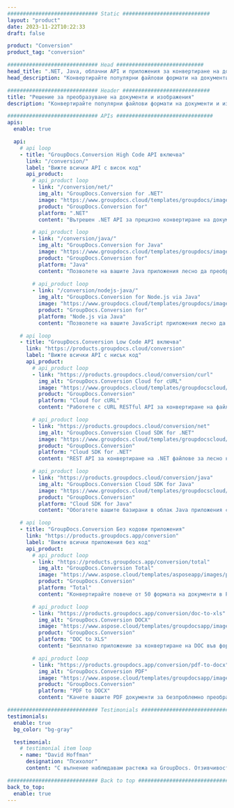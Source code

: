 ```yaml
---
############################# Static ############################
layout: "product"
date: 2023-11-22T10:22:33
draft: false

product: "Conversion"
product_tag: "conversion"

############################# Head ############################
head_title: ".NET, Java, облачни API и приложения за конвертиране на документи от GroupDocs"
head_description: "Конвертирайте популярни файлови формати на документи и изображения на всяка платформа с решения, базирани на приложения и API."

############################# Header ############################
title: "Решение за преобразуване на документи и изображения"
description: "Конвертирайте популярни файлови формати на документи и изображения на всяка платформа с решения, базирани на приложения и API."

############################# APIs ###############################
apis:
  enable: true

  api:
    # api loop
    - title: "GroupDocs.Conversion High Code API включва"
      link: "/conversion/"
      label: "Вижте всички API с висок код"
      api_product:
        # api_product loop
        - link: "/conversion/net/"
          img_alt: "GroupDocs.Conversion for .NET"
          image: "https://www.groupdocs.cloud/templates/groupdocs/images/product-logos/groupdocs-conversion-net.png"
          product: "GroupDocs.Conversion for"
          platform: ".NET"
          content: "Вътрешен .NET API за прецизно конвертиране на документи и файлови формати с изображения във всякакви типове .NET приложения. Поддържа добавяне на водни знаци за изображения по време на конвертиране."

        # api_product loop
        - link: "/conversion/java/"
          img_alt: "GroupDocs.Conversion for Java"
          image: "https://www.groupdocs.cloud/templates/groupdocs/images/product-logos/groupdocs-conversion-java.png"
          product: "GroupDocs.Conversion for"
          platform: "Java"
          content: "Позволете на вашите Java приложения лесно да преобразуват между всички индустриални стандартни формати на документи, включително Microsoft Office, PDF, HTML, изображения и много други."
          
        # api_product loop
        - link: "/conversion/nodejs-java/"
          img_alt: "GroupDocs.Conversion for Node.js via Java"
          image: "https://www.groupdocs.cloud/templates/groupdocs/images/product-logos/groupdocs-conversion-nodejs-java.png"
          product: "GroupDocs.Conversion for"
          platform: "Node.js via Java"
          content: "Позволете на вашите JavaScript приложения лесно да конвертират между всички стандартни за индустрията формати на документи, включително Microsoft Office, PDF, HTML, изображения и много други."

    # api loop
    - title: "GroupDocs.Conversion Low Code API включва"
      link: "https://products.groupdocs.cloud/conversion"
      label: "Вижте всички API с нисък код"
      api_product:
        # api_product loop
        - link: "https://products.groupdocs.cloud/conversion/curl"
          img_alt: "GroupDocs.Conversion Cloud for cURL"
          image: "https://www.groupdocs.cloud/templates/groupdocscloud/images/sdk/272x272/groupdocs_conversion-for-curl.png"
          product: "GroupDocs.Conversion"
          platform: "Cloud for cURL"
          content: "Работете с cURL RESTful API за конвертиране на файлове, за да конвертирате лесно Microsoft Office, PDF, имейл, Project, HTML и други често срещани файлови формати във вашите приложения."

        # api_product loop
        - link: "https://products.groupdocs.cloud/conversion/net"
          img_alt: "GroupDocs.Conversion Cloud SDK for .NET"
          image: "https://www.groupdocs.cloud/templates/groupdocscloud/images/sdk/272x272/groupdocs_conversion-for-net.png"
          product: "GroupDocs.Conversion"
          platform: "Cloud SDK for .NET"
          content: "REST API за конвертиране на .NET файлове за лесно конвертиране на Microsoft Office, PDF, имейл, Project, HTML и други често срещани файлови формати на всяка платформа с помощта на Cloud SDK."

        # api_product loop
        - link: "https://products.groupdocs.cloud/conversion/java"
          img_alt: "GroupDocs.Conversion Cloud SDK for Java"
          image: "https://www.groupdocs.cloud/templates/groupdocscloud/images/sdk/272x272/groupdocs_conversion-for-java.png"
          product: "GroupDocs.Conversion"
          platform: "Cloud SDK for Java"
          content: "Обогатете вашите базирани в облак Java приложения с разширени функции за конвертиране на документи на всяка платформа, способна да извиква REST API."

    # api loop
    - title: "GroupDocs.Conversion Без кодови приложения"
      link: "https://products.groupdocs.app/conversion"
      label: "Вижте всички приложения без код"
      api_product:
        # api_product loop
        - link: "https://products.groupdocs.app/conversion/total"
          img_alt: "GroupDocs.Conversion Total"
          image: "https://www.aspose.cloud/templates/asposeapp/images/products/logo/aspose_conversion-app.png"
          product: "GroupDocs.Conversion"
          platform: "Total"
          content: "Конвертирайте повече от 50 формата на документи в PDF, XLSX, DOCX, XPS, HTML и други."

        # api_product loop
        - link: "https://products.groupdocs.app/conversion/doc-to-xls"
          img_alt: "GroupDocs.Conversion DOCX"
          image: "https://www.aspose.cloud/templates/groupdocsapp/images/products/logo/groupdocs_words-app.png"
          product: "GroupDocs.Conversion"
          platform: "DOC to XLS"
          content: "Безплатно приложение за конвертиране на DOC във формат XLS от всеки уеб браузър."

        # api_product loop
        - link: "https://products.groupdocs.app/conversion/pdf-to-docx"
          img_alt: "GroupDocs.Conversion PDF"
          image: "https://www.aspose.cloud/templates/groupdocsapp/images/products/logo/groupdocs_pdf-app.png"
          product: "GroupDocs.Conversion"
          platform: "PDF to DOCX"
          content: "Качете вашите PDF документи за безпроблемно преобразуване във формат Word (DOCX)."

############################# Testimonials ###############################
testimonials:
  enable: true
  bg_color: "bg-gray"

  testimonial:
    # testimonial item loop
    - name: "David Hoffman"
      designation: "Психолог"
      content: "С вълнение наблюдавам растежа на GroupDocs. Отзивчивостта на целия ви екип ми помогна много, когато говоря с някого в GroupDocs, мога да гарантирам, че някой слуша и кара нещата да се случват."

############################# Back to top ###############################
back_to_top:
  enable: true
---
```

